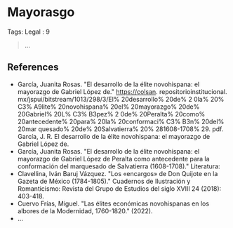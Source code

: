 # Mayorasgo

Tags: Legal
: 9

> …
> 

## References

- García, Juanita Rosas. "El desarrollo de la élite novohispana: el mayorazgo de Gabriel López de." [https://colsan](https://colsan/). repositorioinstitucional. mx/jspui/bitstream/1013/298/3/El% 20desarrollo% 20de% 2 0la% 20% C3% A9lite% 20novohispana% 20el% 20mayorazgo% 20de% 20Gabriel% 20L% C3% B3pez% 2 0de% 20Peralta% 20como% 20antecedente% 20para% 20la% 20conformaci% C3% B3n% 20del% 20mar quesado% 20de% 20Salvatierra% 20% 281608-1708% 29. pdf.
García, J. R. El desarrollo de la élite novohispana: el mayorazgo de Gabriel López de.
- García, Juanita Rosas. "El desarrollo de la élite novohispana: el mayorazgo de Gabriel López de Peralta como antecedente para la conformación del marquesado de Salvatierra (1608-1708)."
Literatura:
- Clavellina, Iván Baruj Vázquez. "Los «encargos» de Don Quijote en la Gazeta de México (1784-1805)." Cuadernos de Ilustración y Romanticismo: Revista del Grupo de Estudios del siglo XVIII 24 (2018): 403-418.
- Cuervo Frías, Miguel. "Las élites económicas novohispanas en los albores de la Modernidad, 1760-1820." (2022).
- …